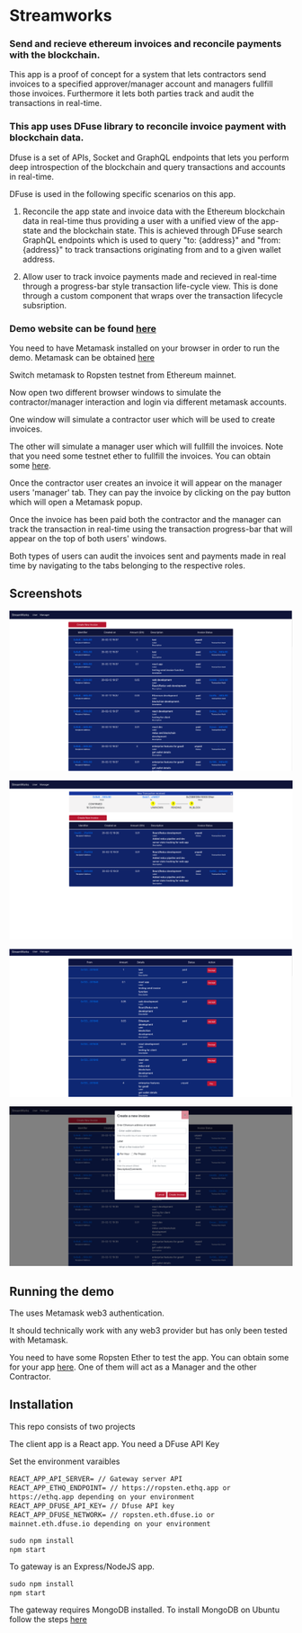 # Streamworks

### Send and recieve ethereum invoices and reconcile payments with the blockchain.
This app is a proof of concept for a system that lets contractors send invoices to a specified approver/manager account and managers fullfill those invoices.
Furthermore it lets both parties track and audit the transactions in real-time.

### This app uses DFuse library to reconcile invoice payment with blockchain data.
Dfuse is a set of APIs, Socket and GraphQL endpoints that lets you perform deep introspection of the blockchain and query transactions and accounts in real-time.

DFuse is used in the following specific scenarios on this app.

1. Reconcile the app state and invoice data with the Ethereum blockchain data in real-time thus providing a user with a unified view of the app-state and the blockchain state.
This is achieved through DFuse search GraphQL endpoints which is used to query "to: {address}" and "from: {address}" to track transactions originating from and to a given wallet address.

2. Allow user to track invoice payments made and recieved in real-time through a progress-bar style transaction life-cycle view. This is done through a custom component that 
 wraps over the transaction lifecycle subsription.


### Demo website can be found [here](http://streamworks-ethereum.s3-website-us-west-2.amazonaws.com/)

You need to have Metamask installed on your browser in order to run the demo. Metamask can be obtained [here](https://metamask.io/)

Switch metamask to Ropsten testnet from Ethereum mainnet.

Now open two different browser windows to simulate the contractor/manager interaction and login via different metamask accounts.

One window will simulate a contractor user which will be used to create invoices.

The other will simulate a manager user which will fullfill the invoices. Note that you need some testnet ether to fullfill the invoices. You can obtain some [here](https://faucet.ropsten.be/).

Once the contractor user creates an invoice it will appear on the manager users 'manager' tab. They can pay the invoice by clicking on the pay button which will open a Metamask popup. 

Once the invoice has been paid both the contractor and the manager can track the transaction in real-time using the transaction progress-bar that will appear on the top of both users' windows.

Both types of users can audit the invoices sent and payments made in real time by navigating to the tabs belonging to the respective roles.


## Screenshots

![Create and list invoices](https://github.com/KashmereLabs/Streamworks/blob/master/screenshots/create_list_sent_invoices.png "Create and list invoices")

![Create and list invoices](https://github.com/KashmereLabs/Streamworks/blob/master/screenshots/pending_txn_lifecycle.png "Create and list invoices")

![Create and list invoices](https://github.com/KashmereLabs/Streamworks/blob/master/screenshots/manager_view_pay_invoice.png "Create and list invoices")

![Create and list invoices](https://github.com/KashmereLabs/Streamworks/blob/master/screenshots/create_new_invoice.png "Create and list invoices")


## Running the demo
The uses Metamask web3 authentication.

It should technically work with any web3 provider but has only been tested with Metamask.

You need to have some Ropsten Ether to test the app. You can obtain some for your app [here](https://faucet.ropsten.be/).
One of them will act as a Manager and the other Contractor.

## Installation
This repo consists of two projects

The client app is a React app.
You need a DFuse API Key

Set the environment varaibles
```
REACT_APP_API_SERVER= // Gateway server API
REACT_APP_ETHQ_ENDPOINT= // https://ropsten.ethq.app or https://ethq.app depending on your environment
REACT_APP_DFUSE_API_KEY= // Dfuse API key
REACT_APP_DFUSE_NETWORK= // ropsten.eth.dfuse.io or mainnet.eth.dfuse.io depending on your environment
```



```
sudo npm install
npm start
```


To gateway is an Express/NodeJS app.
```
sudo npm install
npm start
```

The gateway requires MongoDB installed.
To install MongoDB on Ubuntu follow the steps [here](https://docs.mongodb.com/manual/tutorial/install-mongodb-on-ubuntu/)


